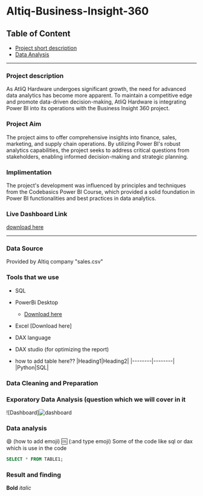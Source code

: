 # Altiq-Business-Insight-360

## Table of Content

- [Project short description](#project-short-description)
- [Data Analysis](#data-analysis)

---
### Project description
As AtliQ Hardware undergoes significant growth, the need for advanced data analytics has become more apparent. To maintain a competitive edge and promote data-driven decision-making, AtliQ Hardware is integrating Power BI into its operations with the Business Insight 360 project.

### Project Aim
The project aims to offer comprehensive insights into finance, sales, marketing, and supply chain operations. By utilizing Power BI's robust analytics capabilities, the project seeks to address critical questions from stakeholders, enabling informed decision-making and strategic planning.

### Implimentation
The project's development was influenced by principles and techniques from the Codebasics Power BI Course, which provided a solid foundation in Power BI functionalities and best practices in data analytics.

### Live Dashboard Link
[download here](https://app.powerbi.com/links/-rCl-PN9vx?ctid=0cb8250f-3ddf-4c46-914a-7ac630038b4c&pbi_source=linkShare)





---
### Data Source

Provided by Altiq company "sales.csv"

### Tools that we use
- SQL
- PowerBi Desktop
  - [Download here](https://powerbi.microsoft.com/en-us/downloads)
- Excel [Download here] 
- DAX language
- DAX studio (for optimizing the report)

- how to add table here??
  |Heading1|Heading2|
  |--------|--------|
  |Python|SQL|

### Data Cleaning and Preparation



### Exporatory Data Analysis (question which we will cover in it

![Dashboard]![dashboard](https://github.com/RiyaSinghPatel/Altiq-Business-Insight-360/assets/148413456/2c39671b-78b7-417e-b40f-55e03cf5d05f)




### Data analysis
😄 (how to add emoji)
🆒 (:and type emoji)
Some of the code like sql or dax which is use in the code

```sql
SELECT * FROM TABLE1;
```


### Result and finding

**Bold**
*italic*
